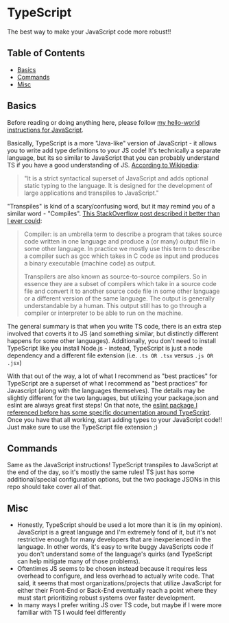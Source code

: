 # TypeScript
The best way to make your JavaScript code more robust!!

## Table of Contents
- [Basics](#basics)
- [Commands](#commands)
- [Misc](#misc)

## Basics
Before reading or doing anything here, please follow [my hello-world instructions for JavaScript](../javascript/README.md).

Basically, TypeScript is a more "Java-like" version of JavaScript - it allows you to write add type definitions to your JS code! It's technically a separate language, but its so similar to JavaScript that you can probably understand TS if you have a good understanding of JS. [According to Wikipedia](https://en.wikipedia.org/wiki/TypeScript): 
>"It is a strict syntactical superset of JavaScript and adds optional static typing to the language. It is designed for the development of large applications and transpiles to JavaScript."

"Transpiles" is kind of a scary/confusing word, but it may remind you of a similar word - "Compiles". [This StackOverflow post described it better than I ever could](https://stackoverflow.com/questions/44931479/compiling-vs-transpiling):
>Compiler: is an umbrella term to describe a program that takes source code written in one language and produce a (or many) output file in some other language. In practice we mostly use this term to describe a compiler such as gcc which takes in C code as input and produces a binary executable (machine code) as output.
>
>Transpilers are also known as source-to-source compilers. So in essence they are a subset of compilers which take in a source code file and convert it to another source code file in some other language or a different version of the same language. The output is generally understandable by a human. This output still has to go through a compiler or interpreter to be able to run on the machine. 

The general summary is that when you write TS code, there is an extra step involved that coverts it to JS (and something similar, but distinctly different happens for some other languages). Additionally, you don't need to install TypeScript like you install Node.js - instead, TypeScript is just a node dependency and a different file extension (i.e. `.ts OR .tsx` versus `.js OR .jsx`) 

With that out of the way, a lot of what I recommend as "best practices" for TypeScript are a superset of what I recommend as "best practices" for Javascript (along with the languages themselves). The details may be slightly different for the two languages, but utilizing your package.json and eslint are always great first steps! On that note, the [eslint package I referenced before has some specific documentation around TypeScript](https://marketplace.visualstudio.com/items?itemName=dbaeumer.vscode-eslint#using-eslint-to-validate-typescript-files). Once you have that all working, start adding types to your JavaScript code!! Just make sure to use the TypeScript file extension ;)

## Commands
Same as the JavaScript instructions! TypeScript transpiles to JavaScript at the end of the day, so it's mostly the same rules! TS just has some additional/special configuration options, but the two package JSONs in this repo should take cover all of that.

## Misc
- Honestly, TypeScript should be used a lot more than it is (in my opinion). JavaScript is a great language and I'm extremely fond of it, but it's not restrictive enough for many developers that are inexperienced in the language. In other words, it's easy to write buggy JavaScripts code if you don't understand some of the language's quirks (and TypeScript can help mitigate many of those problems).
- Oftentimes JS seems to be chosen instead because it requires less overhead to configure, and less overhead to actually write code. That said, it seems that most organizations/projects that utilize JavaScript for either their Front-End or Back-End eventually reach a point where they must start prioritizing robust systems over faster development.
- In many ways I prefer writing JS over TS code, but maybe if I were more familiar with TS I would feel differently